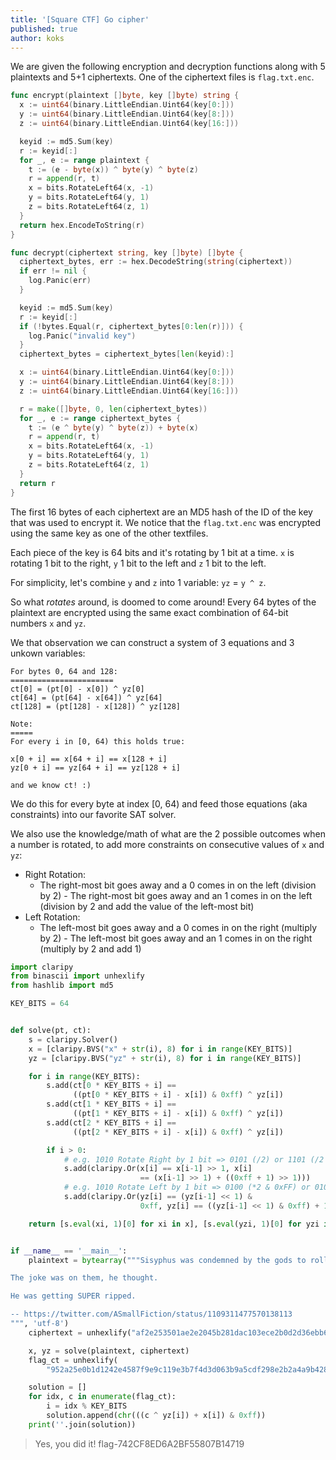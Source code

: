 ```yaml
---
title: '[Square CTF] Go cipher'
published: true
author: koks
---
```


We are given the following encryption and decryption functions along with 5 plaintexts and 5+1 ciphertexts. One of the ciphertext files is `flag.txt.enc`.

```go
func encrypt(plaintext []byte, key []byte) string {
  x := uint64(binary.LittleEndian.Uint64(key[0:]))
  y := uint64(binary.LittleEndian.Uint64(key[8:]))
  z := uint64(binary.LittleEndian.Uint64(key[16:]))

  keyid := md5.Sum(key)
  r := keyid[:]
  for _, e := range plaintext {
    t := (e - byte(x)) ^ byte(y) ^ byte(z)
    r = append(r, t)
    x = bits.RotateLeft64(x, -1)
    y = bits.RotateLeft64(y, 1)
    z = bits.RotateLeft64(z, 1)
  }
  return hex.EncodeToString(r)
}

func decrypt(ciphertext string, key []byte) []byte {
  ciphertext_bytes, err := hex.DecodeString(string(ciphertext))
  if err != nil {
    log.Panic(err)
  }

  keyid := md5.Sum(key)
  r := keyid[:]
  if (!bytes.Equal(r, ciphertext_bytes[0:len(r)])) {
    log.Panic("invalid key")
  }
  ciphertext_bytes = ciphertext_bytes[len(keyid):]

  x := uint64(binary.LittleEndian.Uint64(key[0:]))
  y := uint64(binary.LittleEndian.Uint64(key[8:]))
  z := uint64(binary.LittleEndian.Uint64(key[16:]))

  r = make([]byte, 0, len(ciphertext_bytes))
  for _, e := range ciphertext_bytes {
    t := (e ^ byte(y) ^ byte(z)) + byte(x)
    r = append(r, t)
    x = bits.RotateLeft64(x, -1)
    y = bits.RotateLeft64(y, 1)
    z = bits.RotateLeft64(z, 1)
  }
  return r
}
```

The first 16 bytes of each ciphertext are an MD5 hash of the ID of the key that was used to encrypt it. We notice that the `flag.txt.enc` was encrypted using the same key as one of the other textfiles.

Each piece of the key is 64 bits and it's rotating by 1 bit at a time. `x` is rotating 1 bit to the right, `y` 1 bit to the left and `z` 1 bit to the left.

For simplicity, let's combine `y` and `z` into 1 variable: `yz` = `y ^ z`.

So what _rotates_ around, is doomed to come around! Every 64 bytes of the plaintext are encrypted using the same exact combination of 64-bit numbers `x` and `yz`.

We that observation we can construct a system of 3 equations and 3 unkown variables:

```
For bytes 0, 64 and 128:
=======================
ct[0] = (pt[0] - x[0]) ^ yz[0]
ct[64] = (pt[64] - x[64]) ^ yz[64]
ct[128] = (pt[128] - x[128]) ^ yz[128]

Note: 
=====
For every i in [0, 64) this holds true:

x[0 + i] == x[64 + i] == x[128 + i]
yz[0 + i] == yz[64 + i] == yz[128 + i]

and we know ct! :) 
```

We do this for every byte at index [0, 64) and feed those equations (aka constraints) into our favorite SAT solver.

We also use the knowledge/math of what are the 2 possible outcomes when a number is rotated, to add more constraints on consecutive values of `x` and `yz`:

- Right Rotation: 
	- The right-most bit goes away and a 0 comes in on the left (division by 2) 	- The right-most bit goes away and an 1 comes in on the left (division by 2 and add the value of the left-most bit) 
- Left Rotation: 
	- The left-most bit goes away and a 0 comes in on the right (multiply by 2)	- The left-most bit goes away and an 1 comes in on the right (multiply by 2 and add 1)

```python
import claripy
from binascii import unhexlify
from hashlib import md5

KEY_BITS = 64


def solve(pt, ct):
    s = claripy.Solver()
    x = [claripy.BVS("x" + str(i), 8) for i in range(KEY_BITS)]
    yz = [claripy.BVS("yz" + str(i), 8) for i in range(KEY_BITS)]

    for i in range(KEY_BITS):
        s.add(ct[0 * KEY_BITS + i] ==
              ((pt[0 * KEY_BITS + i] - x[i]) & 0xff) ^ yz[i])
        s.add(ct[1 * KEY_BITS + i] ==
              ((pt[1 * KEY_BITS + i] - x[i]) & 0xff) ^ yz[i])
        s.add(ct[2 * KEY_BITS + i] ==
              ((pt[2 * KEY_BITS + i] - x[i]) & 0xff) ^ yz[i])

        if i > 0:
            # e.g. 1010 Rotate Right by 1 bit => 0101 (/2) or 1101 (/2 + left-most Bit)
            s.add(claripy.Or(x[i] == x[i-1] >> 1, x[i]
                             == (x[i-1] >> 1) + ((0xff + 1) >> 1)))
            # e.g. 1010 Rotate Left by 1 bit => 0100 (*2 & 0xFF) or 0101 (*2 & 0xFF + 1)
            s.add(claripy.Or(yz[i] == (yz[i-1] << 1) &
                             0xff, yz[i] == ((yz[i-1] << 1) & 0xff) + 1))

    return [s.eval(xi, 1)[0] for xi in x], [s.eval(yzi, 1)[0] for yzi in yz]


if __name__ == '__main__':
    plaintext = bytearray("""Sisyphus was condemned by the gods to roll a boulder endlessly up a hill.

The joke was on them, he thought.

He was getting SUPER ripped.

-- https://twitter.com/ASmallFiction/status/1109311477570138113
""", 'utf-8')
    ciphertext = unhexlify("af2e253501ae2e2045b281dac103ece2b0d2d36ebb6ca6c023c1ecf489e819cbc08c0610afe4e45127c5c9f0cc981e6e232e585bdae502aa7c0a0d5e5f23a2d48c6717dc09a12727572158f9891d3ffe87e8db3c8951099e559798f88e5313088c83c944a85ce75b2cc97527dae0257eefd35c54daeb3bba6406106aa3596f3fa159502a0aa62b5e017d5843b2553ff880e1d451d4a7d5325d88ecf88946d0d73b8617638b5bf554272b7ef270811e67fcdf4b4a8ed509e727de4e14907bb313b37c6bf7c199e86b5478b343")

    x, yz = solve(plaintext, ciphertext)
    flag_ct = unhexlify(
        "952a25e0b1d1242e4587f9e9c119e3b7f4d3d063b9a5cdf298e2b2a4a9b42835febde85f690ca6997100351ebdb17b")

    solution = []
    for idx, c in enumerate(flag_ct):
        i = idx % KEY_BITS
        solution.append(chr(((c ^ yz[i]) + x[i]) & 0xff))
    print(''.join(solution))
```

> Yes, you did it! flag-742CF8ED6A2BF55807B14719
